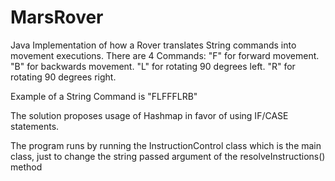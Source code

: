 # MarsRover
Java Implementation of how a Rover translates String commands into movement executions. There are 4 Commands: "F" for forward movement. "B" for backwards movement. "L" for rotating 90 degrees left. "R" for rotating 90 degrees right.

Example of a String Command is "FLFFFLRB"

The solution proposes usage of Hashmap in favor of using IF/CASE statements.

The program runs by running the InstructionControl class which is the main class, just to change the string passed argument of the resolveInstructions() method
